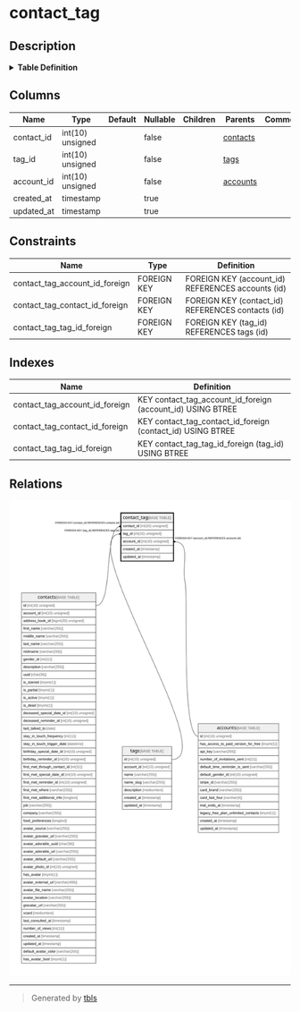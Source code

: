 # contact_tag

## Description

<details>
<summary><strong>Table Definition</strong></summary>

```sql
CREATE TABLE `contact_tag` (
  `contact_id` int(10) unsigned NOT NULL,
  `tag_id` int(10) unsigned NOT NULL,
  `account_id` int(10) unsigned NOT NULL,
  `created_at` timestamp NULL DEFAULT NULL,
  `updated_at` timestamp NULL DEFAULT NULL,
  KEY `contact_tag_account_id_foreign` (`account_id`),
  KEY `contact_tag_contact_id_foreign` (`contact_id`),
  KEY `contact_tag_tag_id_foreign` (`tag_id`),
  CONSTRAINT `contact_tag_account_id_foreign` FOREIGN KEY (`account_id`) REFERENCES `accounts` (`id`) ON DELETE CASCADE,
  CONSTRAINT `contact_tag_contact_id_foreign` FOREIGN KEY (`contact_id`) REFERENCES `contacts` (`id`) ON DELETE CASCADE,
  CONSTRAINT `contact_tag_tag_id_foreign` FOREIGN KEY (`tag_id`) REFERENCES `tags` (`id`) ON DELETE CASCADE
) ENGINE=InnoDB DEFAULT CHARSET=utf8mb4 COLLATE=utf8mb4_unicode_ci
```

</details>

## Columns

| Name | Type | Default | Nullable | Children | Parents | Comment |
| ---- | ---- | ------- | -------- | -------- | ------- | ------- |
| contact_id | int(10) unsigned |  | false |  | [contacts](contacts.md) |  |
| tag_id | int(10) unsigned |  | false |  | [tags](tags.md) |  |
| account_id | int(10) unsigned |  | false |  | [accounts](accounts.md) |  |
| created_at | timestamp |  | true |  |  |  |
| updated_at | timestamp |  | true |  |  |  |

## Constraints

| Name | Type | Definition |
| ---- | ---- | ---------- |
| contact_tag_account_id_foreign | FOREIGN KEY | FOREIGN KEY (account_id) REFERENCES accounts (id) |
| contact_tag_contact_id_foreign | FOREIGN KEY | FOREIGN KEY (contact_id) REFERENCES contacts (id) |
| contact_tag_tag_id_foreign | FOREIGN KEY | FOREIGN KEY (tag_id) REFERENCES tags (id) |

## Indexes

| Name | Definition |
| ---- | ---------- |
| contact_tag_account_id_foreign | KEY contact_tag_account_id_foreign (account_id) USING BTREE |
| contact_tag_contact_id_foreign | KEY contact_tag_contact_id_foreign (contact_id) USING BTREE |
| contact_tag_tag_id_foreign | KEY contact_tag_tag_id_foreign (tag_id) USING BTREE |

## Relations

![er](contact_tag.svg)

---

> Generated by [tbls](https://github.com/k1LoW/tbls)
